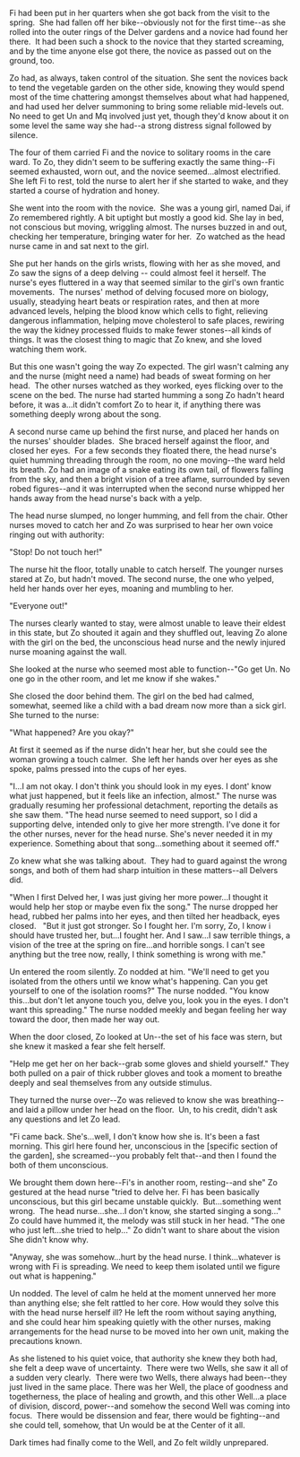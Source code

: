 Fi had been put in her quarters when she got back from the visit to the spring.  She had fallen off her bike--obviously not for the first time--as she rolled into the outer rings of the Delver gardens and a novice had found her there.  It had been such a shock to the novice that they started screaming, and by the time anyone else got there, the novice as passed out on the ground, too. 

Zo had, as always, taken control of the situation. She sent the novices back to tend the vegetable garden on the other side, knowing they would spend most of the time chattering amongst themselves about what had happened, and had used her delver summoning to bring some reliable mid-levels out.  No need to get Un and Mq involved just yet, though they'd know about it on some level the same way she had--a strong distress signal followed by silence. 

The four of them carried Fi and the novice to solitary rooms in the care ward. To Zo, they didn't seem to be suffering exactly the same thing--Fi seemed exhausted, worn out, and the novice seemed…almost electrified.  She left Fi to rest, told the nurse to alert her if she started to wake, and they started a course of hydration and honey. 

She went into the room with the novice.  She was a young girl, named Dai, if Zo remembered rightly. A bit uptight but mostly a good kid. She lay in bed, not conscious but moving, wriggling almost. The nurses buzzed in and out, checking her temperature, bringing water for her.  Zo watched as the head nurse came in and sat next to the girl. 

She put her hands on the girls wrists, flowing with her as she moved, and Zo saw the signs of a deep delving -- could almost feel it herself. The nurse's eyes fluttered in a way that seemed similar to the girl's own frantic movements.  The nurses' method of delving focused more on biology, usually, steadying heart beats or respiration rates, and then at more advanced levels, helping the blood know which cells to fight, relieving dangerous inflammation, helping move cholesterol to safe places, rewiring the way the kidney processed fluids to make fewer stones--all kinds of things. It was the closest thing to magic that Zo knew, and she loved watching them work. 

But this one wasn't going the way Zo expected. The girl wasn't calming any and the nurse (might need a name) had beads of sweat forming on her head.  The other nurses watched as they worked, eyes flicking over to the scene on the bed. The nurse had started humming a song Zo hadn't heard before, it was a...it didn't comfort Zo to hear it, if anything there was something deeply wrong about the song.  

A second nurse came up behind the first nurse, and placed her hands on the nurses' shoulder blades.  She braced herself against the floor, and closed her eyes.  For a few seconds they floated there, the head nurse's quiet humming threading through the room, no one moving--the ward held its breath. Zo had an image of a snake eating its own tail, of flowers falling from the sky, and then a bright vision of a tree aflame, surrounded by seven robed figures--and it was interrupted when the second nurse whipped her hands away from the head nurse's back with a yelp. 

The head nurse slumped, no longer humming, and fell from the chair. Other nurses moved to catch her and Zo was surprised to hear her own voice ringing out with authority: 

"Stop! Do not touch her!" 

The nurse hit the floor, totally unable to catch herself. The younger nurses stared at Zo, but hadn't moved. The second nurse, the one who yelped, held her hands over her eyes, moaning and mumbling to her. 

"Everyone out!" 

The nurses clearly wanted to stay, were almost unable to leave their eldest in this state, but Zo shouted it again and they shuffled out, leaving Zo alone with the girl on the bed, the unconscious head nurse and the newly injured nurse moaning against the wall. 

She looked at the nurse who seemed most able to function--"Go get Un. No one go in the other room, and let me know if she wakes." 

She closed the door behind them. The girl on the bed had calmed, somewhat, seemed like a child with a bad dream now more than a sick girl. She turned to the nurse: 

"What happened? Are you okay?" 

At first it seemed as if the nurse didn't hear her, but she could see the woman growing a touch calmer.  She left her hands over her eyes as she spoke, palms pressed into the cups of her eyes. 

"I...I am not okay. I don't think you should look in my eyes. I dont' know what just happened, but it feels like an infection, almost." The nurse was gradually resuming her professional detachment, reporting the details as she saw them. "The head nurse seemed to need support, so I did a supporting delve, intended only to give her more strength. I've done it for the other nurses, never for the head nurse. She's never needed it in my experience. Something about that song...something about it seemed off." 

Zo knew what she was talking about.  They had to guard against the wrong songs, and both of them had sharp intuition in these matters--all Delvers did. 

"When I first Delved her, I was just giving her more power...I thought it would help her stop or maybe even fix the song." The nurse dropped her head, rubbed her palms into her eyes, and then tilted her headback, eyes closed.   "But it just got stronger. So I fought her. I'm sorry, Zo, I know i should have trusted her, but...I fought her. And I saw...I saw terrible things, a vision of the tree at the spring on fire...and horrible songs. I can't see anything but the tree now, really, I think something is wrong with me." 

Un entered the room silently. Zo nodded at him. "We'll need to get you isolated from the others until we know what's happening. Can you get yourself to one of the isolation rooms?" The nurse nodded. "You know this...but don't let anyone touch you, delve you, look you in the eyes. I don't want this spreading." The nurse nodded meekly and began feeling her way toward the door, then made her way out. 

When the door closed, Zo looked at Un--the set of his face was stern, but she knew it masked a fear she felt herself. 

"Help me get her on her back--grab some gloves and shield yourself." They both pulled on a pair of thick rubber gloves and took a moment to breathe deeply and seal themselves from any outside stimulus.  

They turned the nurse over--Zo was relieved to know she was breathing--and laid a pillow under her head on the floor.  Un, to his credit, didn't ask any questions and let Zo lead. 

"Fi came back. She's...well, I don't know how she is. It's been a fast morning. This girl here found her, unconscious in the [specific section of the garden], she screamed--you probably felt that--and then I found the both of them unconscious. 

We brought them down here--Fi's in another room, resting--and she" Zo gestured at the head nurse "tried to delve her. Fi has been basically unconscious, but this girl became unstable quickly.  But...something went wrong.  The head nurse...she...I don't know, she started singing a song..." Zo could have hummed it, the melody was still stuck in her head. "The one who just left...she tried to help..." Zo didn't want to share about the vision She didn't know why. 

"Anyway, she was somehow...hurt by the head nurse. I think...whatever is wrong with Fi is spreading. We need to keep them isolated until we figure out what is happening." 

Un nodded. The level of calm he held at the moment unnerved her more than anything else; she felt rattled to her core. How would they solve this with the head nurse herself ill? He left the room without saying anything, and she could hear him speaking quietly with the other nurses, making arrangements for the head nurse to be moved into her own unit, making the precautions known.  

As she listened to his quiet voice, that authority she knew they both had, she felt a deep wave of uncertainty.  There were two Wells, she saw it all of a sudden very clearly.  There were two Wells, there always had been--they just lived in the same place. There was her Well, the place of goodness and togetherness, the place of healing and growth, and this other Well...a place of division, discord, power--and somehow the second Well was coming into focus.  There would be dissension and fear, there would be fighting--and she could tell, somehow, that Un would be at the Center of it all. 

Dark times had finally come to the Well, and Zo felt wildly unprepared. 
